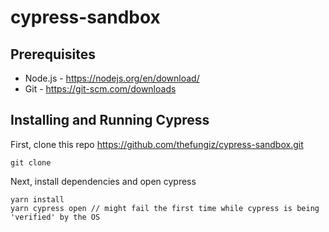 # cypress-sandbox

## Prerequisites 
* Node.js - https://nodejs.org/en/download/
* Git - https://git-scm.com/downloads

## Installing and Running Cypress
First, clone this repo https://github.com/thefungiz/cypress-sandbox.git
```
git clone 
```
Next, install dependencies and open cypress
```
yarn install
yarn cypress open // might fail the first time while cypress is being 'verified' by the OS
```
